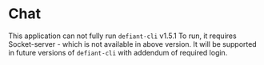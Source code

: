 # Chat
This application can not fully run ```defiant-cli``` v1.5.1
To run, it requires Socket-server - which is not available in above version. It will be supported in future versions of ```defiant-cli``` with addendum of required login.
